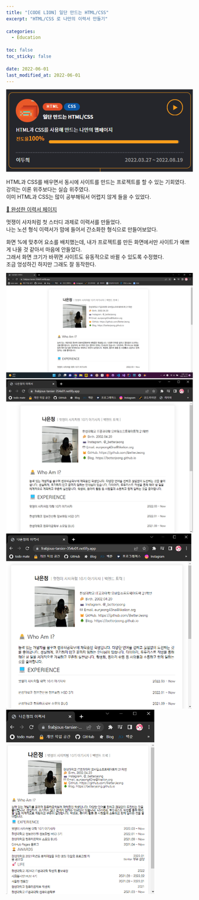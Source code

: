 ```yaml
---
title: "[CODE LION] 일단 만드는 HTML/CSS"
excerpt: "HTML/CSS 로 나만의 이력서 만들기"

categories:
  - Education

toc: false
toc_sticky: false
 
date: 2022-06-01
last_modified_at: 2022-06-01
---
```


<img src="/assets/images/22060101/htmlCss.png" width="600em">

HTML과 CSS를 배우면서 동시에 사이트를 만드는 프로젝트를 할 수 있는 기회였다.  
강의는 이론 위주보다는 실습 위주였다.  
이미 HTML과 CSS는 많이 공부해둬서 어렵지 않게 들을 수 있었다.  

[🔗 완성한 이력서 페이지](https://frabjous-tarsier-354e01.netlify.app/)

멋쟁이 사자처럼 첫 스터디 과제로 이력서를 만들었다.  
나는 노션 형식 이력서가 맘에 들어서 간소화한 형식으로 만들어보았다.  

화면 %에 맞추어 요소를 배치했는데, 내가 프로젝트를 만든 화면에서만 사이트가 예쁘게 나올 것 같아서 마음에 안들었다.  
그래서 화면 크기가 바뀌면 사이트도 유동적으로 바뀔 수 있도록 수정했다.  
조금 엉성하긴 하지만 그래도 잘 동작한다.  

<img src="/assets/images/22060101/first.png" width="800em">

<img src="/assets/images/22060101/second.png" width="700em">

<img src="/assets/images/22060101/third.png" width="500em">

<img src="/assets/images/22060101/fourth.png" width="400em">
